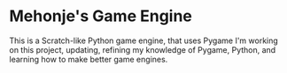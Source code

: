 # Mehonje's Game Engine
This is a Scratch-like Python game engine, that uses Pygame
I'm working on this project, updating, refining my knowledge of Pygame, Python, and learning how to make better game engines.
